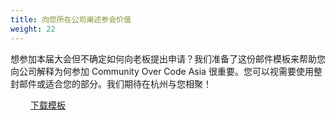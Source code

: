 ```yaml
---
title: 向您所在公司阐述参会价值
weight: 22
---
```


想参加本届大会但不确定如何向老板提出申请？我们准备了这份邮件模板来帮助您向公司解释为何参加 Community Over Code Asia 很重要。您可以视需要使用整封邮件或适合您的部分。我们期待在杭州与您相聚！

<a class="btn btn-warning" style="padding-left: 2rem; padding-right: 2rem;" href="pdf/Convince_Your_Boss_CoC_Asia_CN.docx">下载模板</a>